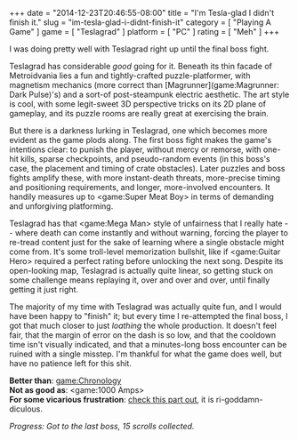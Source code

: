 +++
date = "2014-12-23T20:46:55-08:00"
title = "I'm Tesla-glad I didn't finish it."
slug = "im-tesla-glad-i-didnt-finish-it"
category = [ "Playing A Game" ]
game = [ "Teslagrad" ]
platform = [ "PC" ]
rating = [ "Meh" ]
+++

I was doing pretty well with Teslagrad right up until the final boss fight.

Teslagrad has considerable <i>good</i> going for it.  Beneath its thin facade of Metroidvania lies a fun and tightly-crafted puzzle-platformer, with magnetism mechanics (more correct than [Magrunner](game:Magrunner: Dark Pulse)'s) and a sort-of post-steampunk electric aesthetic.  The art style is cool, with some legit-sweet 3D perspective tricks on its 2D plane of gameplay, and its puzzle rooms are really great at exercising the brain.

But there is a darkness lurking in Teslagrad, one which becomes more evident as the game plods along.  The first boss fight makes the game's intentions clear: to punish the player, without mercy or remorse, with one-hit kills, sparse checkpoints, and pseudo-random events (in this boss's case, the placement and timing of crate obstacles).  Later puzzles and boss fights amplify these, with more instant-death threats, more-precise timing and positioning requirements, and longer, more-involved encounters.  It handily measures up to <game:Super Meat Boy> in terms of demanding and unforgiving platforming.

Teslagrad has that <game:Mega Man> style of unfairness that I really hate -- where death can come instantly and without warning, forcing the player to re-tread content just for the sake of learning where a single obstacle might come from.  It's some troll-level memorization bullshit, like if <game:Guitar Hero> required a perfect rating before unlocking the next song.  Despite its open-looking map, Teslagrad is actually quite linear, so getting stuck on some challenge means replaying it, over and over and over, until finally getting it just right.

The majority of my time with Teslagrad was actually quite fun, and I would have been happy to "finish" it; but every time I re-attempted the final boss, I got that much closer to just <i>loathing</i> the whole production.  It doesn't feel fair, that the margin of error on the dash is so low, and that the cooldown time isn't visually indicated, and that a minutes-long boss encounter can be ruined with a single misstep.  I'm thankful for what the game does well, but have no patience left for this shit.

<b>Better than</b>: <game:Chronology>  
<b>Not as good as</b>: <game:1000 Amps>  
<b>For some vicarious frustration</b>: <a href="https://www.youtube.com/watch?v=ZZzVbLgGbiE#t=4m57s">check this part out</a>, it is ri-goddamn-diculous.

<i>Progress: Got to the last boss, 15 scrolls collected.</i>